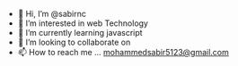 - 👋 Hi, I’m @sabirnc
- 👀 I’m interested in web Technology
- 🌱 I’m currently learning javascript
- 💞️ I’m looking to collaborate on 
- 📫 How to reach me ... mohammedsabir5123@gmail.com

<!---
sabirnc/sabirnc is a ✨ special ✨ repository because its `README.md` (this file) appears on your GitHub profile.
You can click the Preview link to take a look at your changes.
--->
